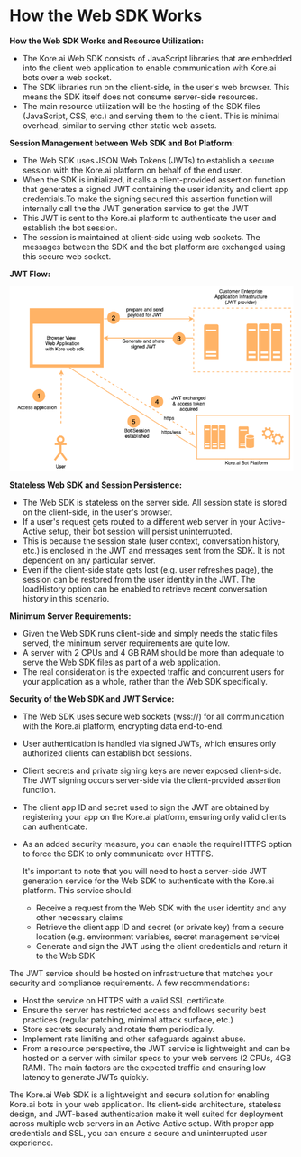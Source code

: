 # How the Web SDK Works



**How the Web SDK Works and Resource Utilization:**



* The Kore.ai Web SDK consists of JavaScript libraries that are embedded into the client web application to enable communication with Kore.ai bots over a web socket.
* The SDK libraries run on the client-side, in the user's web browser. This means the SDK itself does not consume server-side resources.
* The main resource utilization will be the hosting of the SDK files (JavaScript, CSS, etc.) and serving them to the client. This is minimal overhead, similar to serving other static web assets.

**Session Management between Web SDK and Bot Platform:**



* The Web SDK uses JSON Web Tokens (JWTs) to establish a secure session with the Kore.ai platform on behalf of the end user.
* When the SDK is initialized, it calls a client-provided assertion function that generates a signed JWT containing the user identity and client app credentials.To make the signing secured this assertion function will internally call the the JWT generation service to get the JWT
* This JWT is sent to the Kore.ai platform to authenticate the user and establish the bot session.
* The session is maintained at client-side using web sockets. The messages between the SDK and the bot platform are exchanged using this secure web socket.

**JWT Flow:**




![JWT Flow](./images/JWT-flow.png "JWT Flow")


**Stateless Web SDK and Session Persistence:**



* The Web SDK is stateless on the server side. All session state is stored on the client-side, in the user's browser.
* If a user's request gets routed to a different web server in your Active-Active setup, their bot session will persist uninterrupted.
* This is because the session state (user context, conversation history, etc.) is enclosed in the JWT and messages sent from the SDK. It is not dependent on any particular server.
* Even if the client-side state gets lost (e.g. user refreshes page), the session can be restored from the user identity in the JWT. The loadHistory option can be enabled to retrieve recent conversation history in this scenario.

**Minimum Server Requirements:**



* Given the Web SDK runs client-side and simply needs the static files served, the minimum server requirements are quite low.
* A server with 2 CPUs and 4 GB RAM should be more than adequate to serve the Web SDK files as part of a web application.
* The real consideration is the expected traffic and concurrent users for your application as a whole, rather than the Web SDK specifically.

**Security of the Web SDK and JWT Service:**



* The Web SDK uses secure web sockets (wss://) for all communication with the Kore.ai platform, encrypting data end-to-end.
* User authentication is handled via signed JWTs, which ensures only authorized clients can establish bot sessions.
* Client secrets and private signing keys are never exposed client-side. The JWT signing occurs server-side via the client-provided assertion function.
* The client app ID and secret used to sign the JWT are obtained by registering your app on the Kore.ai platform, ensuring only valid clients can authenticate.
* As an added security measure, you can enable the requireHTTPS option to force the SDK to only communicate over HTTPS.

    It's important to note that you will need to host a server-side JWT generation service for the Web SDK to authenticate with the Kore.ai platform. This service should:

    * Receive a request from the Web SDK with the user identity and any other necessary claims
    * Retrieve the client app ID and secret (or private key) from a secure location (e.g. environment variables, secret management service)
    * Generate and sign the JWT using the client credentials and return it to the Web SDK

The JWT service should be hosted on infrastructure that matches your security and compliance requirements. A few recommendations:



* Host the service on HTTPS with a valid SSL certificate.
* Ensure the server has restricted access and follows security best practices (regular patching, minimal attack surface, etc.)
* Store secrets securely and rotate them periodically.
* Implement rate limiting and other safeguards against abuse.
* From a resource perspective, the JWT service is lightweight and can be hosted on a server with similar specs to your web servers (2 CPUs, 4GB RAM). The main factors are the expected traffic and ensuring low latency to generate JWTs quickly.

The Kore.ai Web SDK is a lightweight and secure solution for enabling Kore.ai bots in your web application. Its client-side architecture, stateless design, and JWT-based authentication make it well suited for deployment across multiple web servers in an Active-Active setup. With proper app credentials and SSL, you can ensure a secure and uninterrupted user experience.
